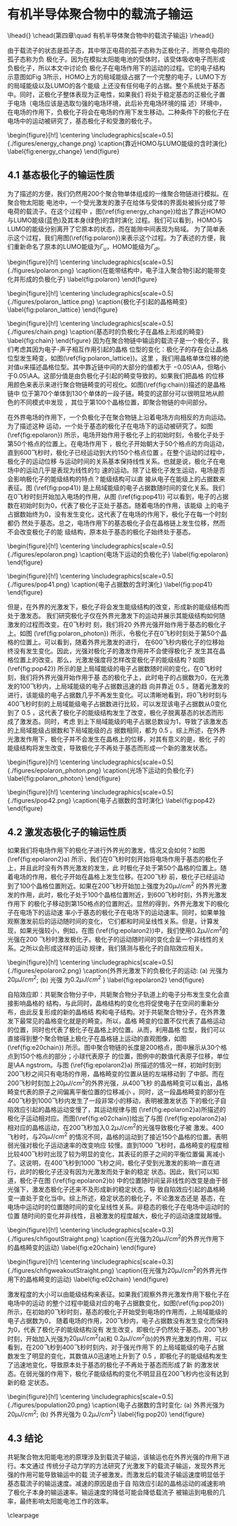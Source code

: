 
# 有机半导体聚合物中的载流子输运
\lhead{}
\chead{第四章\quad 有机半导体聚合物中的载流子输运}
\rhead{}

由于载流子的状态是孤子态，其中带正电荷的孤子态称为正极化子，而带负电荷的孤子态称为负
极化子。因为在模拟太阳能电池的受体时，该受体吸收电子而形成负极化子，所以本文中讨论负
极化子在电场作用下的运动的过程。它的电子结构示意图如Fig
3所示，HOMO上方的局域能级占据了一个完整的电子，LUMO下方的局域能级以及LUMO的各个能级
上还没有任何电子的占据。整个系统处于基态中。同时，正极化子整体表现为正电性，如果我们
将处于稳定基态的正极化子置于电场（电场应该是选取匀强的电场环境，此后补充电场环境的描
述）环境中，在电场的作用下，负极化子将会在电场的作用下发生移动。二种条件下的极化子在
电场中的运动被研究了，基态极化子和受激的极化子。

<!--
figure 含时电子波函数
-->
\begin{figure}[h!] 
	\centering
	\includegraphics[scale=0.5]{./figures/energy_change.png}
	\caption{靠近HOMO与LUMO能级的含时演化}
	\label{fig:energy_change}
\end{figure}

## 4.1 基态极化子的输运性质

为了描述的方便，我们仍然用200个聚合物单体组成的一维聚合物链进行模拟。在聚合物太阳能
电池中，一个受光激发的激子在给体与受体的界面处被拆分成了带电荷的载流子。在这个过程中
，图(\ref{fig:energy_change})给出了靠近HOMO与LUMO能级(蓝色)及其本身(绿色)的含时演化
过程。我们可以看到，HOMO与LUMO的能级分别离开了它原本的状态，而在能隙中间表现为局域。
为了简单表示这个过程，我们用图(\ref{fig:polaron})来表示这个过程。为了表述的方便，我
们重新命名了原本的LUMO能级为$\Gamma_u$，HOMO能级为$\Gamma_d$。

<!--
figure 极化子态
-->
\begin{figure}[h!]
	\centering
	\includegraphics[scale=0.5]{./figures/polaron.png}
	\caption{在能带结构中，电子注入聚合物引起的能带变化并形成的负极化子}
	\label{fig:polaron}
\end{figure}
<!--
figure 极化子引起的晶格畸变
-->
\begin{figure}[h!]
	\centering
	\includegraphics[scale=0.5]{./figures/polaron_lattice.png}
	\caption{极化子引起的晶格畸变}
	\label{fig:polaron_lattice}
\end{figure}

<!--
figure 基态时的负极化子在晶格上形成的畸变
-->
\begin{figure}[h!]
	\centering
	\includegraphics[scale=0.5]{./figures/chain.png}
	\caption{基态时的负极化子在晶格上形成的畸变}
	\label{fig:chain}
\end{figure}
因为在聚合物链中输运的载流子是一个极化子，我们考虑其因为电子-声子相互作用引起的晶格
位型的变化：极化子的存在会让晶格位型发生畸变，如图(\ref{fig:polaron_lattice})。这里
，我们用晶格单体位移的绝对值$u$来描述晶格位型。其中靠近链中间的大部分的值都大于
$-0.05$\AA，但略小于$0.05$\AA。这部分值是由负极化子引起的畸变导致的。如果我们把晶格
的位移用颜色来表示来进行聚合物链畸变的可视化。如图(\ref{fig:chain})描述的是晶格链中
位于第70个单体到130个单体的一段子链。畸变的这部分可以很明显地从颜色的不同模式中发现
，其位于第100个晶格位置，即聚合物链的中间部分。

在外界电场的作用下，一个负极化子在聚合物链上沿着电场方向相反的方向运动。为了描述这种
运动，一个处于基态的极化子在电场下的运动被研究了。如图
(\ref{fig:epolaron})
所示，电场开始作用于极化子上的初始时刻，令极化子处于第50个格点的位置上。在电场作用下
，极化子开始朝大于50个格点的方向运动，直到600飞秒时，极化子已经运动到大约150个格点位置
。在整个运动的过程中，极化子的运动位移
与运动时间的关系基本保持线性关系。也就是说，极化子在电场中的运动几乎是表现为线性的匀
速的运动。除了让极化子发生运动，电场是否会影响极化子的能级结构的特点？能级结构可以直
接从电子在能级上的占据数来表征。图
(\ref{fig:pop41})
是上局域能级的电子占据数随时间的变化关系。我们在0飞秒时刻开始加入电场的作用，从图
(\ref{fig:pop41})
可以看到，电子的占据数在初始时刻为0，代表了极化子正处于基态。随着电场的作用，该能级
上的电子占据数始终为0，没有发生变化，这代表了在电场的作用下，极化子在每一个时刻都仍
然处于基态。总之，电场作用下的基态极化子会在晶格链上发生位移，然而不会改变极化子的能
级结构，原本处于基态的极化子始终处于基态。


<!--
figure 电场下运动的负极化子
-->
\begin{figure}[h!]
	\centering
	\includegraphics[scale=0.5]{./figures/epolaron.png}
	\caption{电场下运动的负极化子}
	\label{fig:epolaron}
\end{figure}

<!--
figure 电子占据数的含时演化
-->
\begin{figure}[h!]
	\centering
	\includegraphics[scale=0.5]{./figures/pop41.png}
	\caption{电子占据数的含时演化}
	\label{fig:pop41}
\end{figure}

但是，在外界的光激发下，极化子将会发生能级结构的改变，形成新的能级结构而处于激发态。
我们研究极化子仅在外界光激发下的运动并展示其能级结构如何随激发的过程而改变。在0飞秒时
刻，我们将20 外界光强开始作用于基态的极化子上。如图
(\ref{fig:polaron_photon})
所示，令极化子在0飞秒时刻处于第50个晶格的位置上。可以看到，随着外界光激发的进行，
在600飞秒内极化子的位移始终没有发生变化。因此，光强对极化子的激发作用并不会使得极化子
发生其在晶格位置上的改变。那么，光激发强度将怎样改变极化子的能级结构？如图
(\ref{fig:pop42})
所示的是上局域能级的电子占据数随时间的变化，在0飞秒时刻，我们将外界光强开始作用于基
态的极化子上，此时电子的占据数为0，在光激发的100飞秒内，上局域能级的电子占据数迅速的趋
向并靠近
0.5
。随着光激发的进行，该能级的电子占据数几乎不再发生变化。可以清晰地看到，将0飞秒时刻与
400飞秒时刻的上局域能级电子占据数进行比较，可以发现该电子占据数从0变化到了
0.5
，这代表了极化子的能级结构发生了改变，极化子脱离基态的状态而形成了激发态。同时，考虑
到上下局域能级的电子占据总数设为1，导致了该激发态的上局域能级占据数和下局域能级的占
据数相同，都为
0.5
。综上所述，在外界光激发作用下，极化子并不会发生在晶格上的位移，对其有意义的是，极化
子的能级结构将发生改变，导致极化子不再处于基态而形成一个新的激发状态。
<!--
figure 光场下运动的负极化子
-->
\begin{figure}[h!]
	\centering
	\includegraphics[scale=0.5]{./figures/epolaron_photon.png}
	\caption{光场下运动的负极化子}
	\label{fig:polaron_photon}
\end{figure}
<!--
figure 电子占据数的含时演化
-->
\begin{figure}[h!]
	\centering
	\includegraphics[scale=0.5]{./figures/pop42.png}
	\caption{电子占据数的含时演化}
	\label{fig:pop42}
\end{figure}

## 4.2 激发态极化子的输运性质

如果我们将电场作用下的极化子进行外界光的激发，情况又会如何？如图
(\ref{fig:epolaron2}a)
所示，我们在0飞秒时刻开始将电场作用于基态的极化子上，并且此时没有外界光激发的发生，此
时极化子处于第50个晶格的位置上。随着电场的作用，极化子开始在晶格上发生位移。在200飞秒
前，极化子已经运动到了100个晶格位置附近。如果在200飞秒开始加上强度为$20\mu
J/cm^2$
的外界光激发的作用，此时，极化子处于100个晶格位置附近，到600飞秒时刻，外界光激发作用下
的极化子移动到第150格点的位置附近。显然的得到，外界光激发下的极化子在电场下的运动速
率小于基态的极化子在电场下的运动速率。同时，如果单独观察激发前后的运动随时间的变化，
它们都和时间呈线性关系。但是，计算发现，如果光强较小，例如，在图
(\ref{fig:epolaron2})中，我们使用$0.2\mu J/cm^2$的光强在200
飞秒时激发极化子。极化子的运动随时间的变化会呈一个非线性的关系。之所以会形成这样的运动
规律，我们猜测与极化子的自陷效应相关。
<!--
figure 外界光激发下的负极化子的运动: (a) 光强为$20\mu J/cm^2$; (b) 光强为$0.2\mu
J/cm^2$
-->
\begin{figure}[h!]
	\centering
	\includegraphics[scale=0.5]{./figures/epolaron2.png}
	\caption{外界光激发下的负极化子的运动: (a) 光强为$20\mu J/cm^2$; (b) 光强
	为$0.2\mu J/cm^2$ }
	\label{fig:epolaron2}
\end{figure}

自陷效应即：共轭聚合物分子中，共轭聚合物分子轨道上的电子分布发生变化会直接影响晶格的
结构，与此同时，晶格结构的变化也将促使电子在空间的重新分布，由此反复形成的新的晶格结
构和电子结构。对于共轭聚合物分子，在外界激发下最常见的晶格变化就是的畸变。所以，晶格
畸变的位置不仅代表了晶格运动的位置，同时也代表了极化子在晶格上的位置。从而，利用晶格
位型，我们可以直接得到整个聚合物链上极化子在晶格链上运动的直观图像，如图
(\ref{fig:e20chain})
所示。图中聚合物链的长度是200格点，图中展示从30个格点到150个格点的部分；小球代表原子
的位置，图例中的数值代表原子位移，单位是\AA ngstrom。与图
(\ref{fig:epolaron2}a)
所描述的情况一样，初始时刻到200飞秒之间只有电场的作用，晶格畸变的位置从链的左端移动到
了中部。而在200飞秒时刻加上$20\mu J/cm^2$的外界光强，从400飞秒
的晶格畸变可以看出，晶格畸变代表的原子之间偏离平衡位置的位移减小
。同时，这一段晶格畸变的部分在400飞秒到1000飞秒内发生了一段非常小的移动，表明被激发状态
下的极化子自陷效应引起的晶格运动变慢了，其运动规律与图
(\ref{fig:epolaron2}a)所描述的极化子运动相对应。而图(\ref{fig:e02chain})给出了与图
(\ref{fig:epolaron2}a)相对应的晶格运动，在200飞秒加入$0.2\mu J/cm^2$的光强导致极化子被
激发。400 飞秒时，与$20\mu J/cm^2$
的情况不同，晶格的运动到了接近150个晶格的位置。表明弱光强对极化子运动速率的改变响应
较慢。直到1000
飞秒时，晶格畸变的程度相比较400飞秒时出现了较为明显的变化，其表征的原子之间的平衡位置偏
离减小了。这说明，在400飞秒到1000
飞秒之间，极化子受到光激发的影响一直在进行，此时的极化子还没有因为光激发而处于新的稳定
状态。因此，我们可以知道，极化子在图
(\ref{fig:epolaron2}b)
中的位置随时间呈非线性的改变是由于弱光强下，激发态极化子还来不及形成新的稳定状态，导
致自陷效应引起的晶格畸变一直处于变化当中。综上所述，稳定状态的极化子，不论激发态还是
基态，在电场中运动时的位置随时间的变化呈线性关系。非稳态的极化子在电场中运动时的位置
随时间的变化并非线性，且被激发的程度越大，极化子的运动速度就越慢。
<!--
figure 在光强为$20\mu J/cm^2$的外界光作用下的晶格畸变的运动
-->
\begin{figure}[h!]
	\centering
	\includegraphics[scale=0.3]{./figures/chfigoutStraight.png}
	\caption{在光强为$20\mu J/cm^2$的外界光作用下的晶格畸变的运动}
	\label{fig:e20chain}
\end{figure}

<!--
figure 在光强为$0.2\mu J/cm^2$的外界光作用下的晶格畸变的运动
-->
\begin{figure}[h!]
	\centering
	\includegraphics[scale=0.3]{./figures/chfigweakoutStraight.png}
	\caption{在光强为$20\mu J/cm^2$的外界光作用下的晶格畸变的运动}
	\label{fig:e02chain}
\end{figure}

激发程度的大小可以由能级结构来表征。如果我们观察外界光激发作用下极化子在电场中的运动
的整个过程中能级对应的电子占据数变化，如图(\ref{fig:pop20})
所示，在初始的0飞秒时刻，基态的极化子开始受到电场的作用而，上局域能级的电子占据数为0，
随着电场的作用，200飞秒内，电子占据数没有发生变化而保持为0，代表了极化子的能级结构没有
发生改变，即极化子仍然处于基态。200飞秒时刻，开始加入光强为$20\mu J/cm^2$(a)和
$0.2\mu J/cm^2$(b)的外界光激发的作用，可以看到，在200飞秒到400飞秒时刻内，对于强光作用下
的上局域能级的电子占据数发生了明显的变化，其数值从0迅速地上升到了
0.5
，即极化子的能级结构发生了迅速地变化，导致原本处于基态的极化子不再处于基态而形成了新
的激发状态。在弱光强的作用下，极化子能级结构的变化不明显且在200飞秒内也没有达到新的稳
定状态。
<!--
figure 电子占据数的含时变化: (a) 外界光强为$20\mu J/cm^2$; (b) 外界光强为$0.2\mu
J/cm^2$
-->
\begin{figure}[h!]
	\centering
	\includegraphics[scale=0.5]{./figures/population20.png}
	\caption{电子占据数的含时变化: (a) 外界光强为$20\mu J/cm^2$; (b) 外界光强为
	$0.2\mu J/cm^2$}
	\label{fig:pop20}
\end{figure}
## 4.3 结论

共轭聚合物太阳能电池的原理涉及到载流子输运，该输运也在外界光强的作用下进行。本文通过
传统分子动力学的方法研究了光激发下的载流子输运，发现外界光强的作用可能导致输运中的载
流子被激发。而激发后的载流子输运速度明显低于基态载流子的输运速度。减速的原因是由于自
陷效应引起的晶格运动的减速影响了极化子本身的输运速率。输运速度的降低可能会降低载流子
被输运到电极的几率，最终影响太阳能电池工作的效率。

\clearpage
